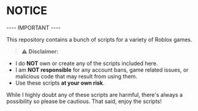 # NOTICE

---- IMPORTANT ----

This repository contains a bunch of scripts for a variety of Roblox games.

> ⚠️ **Disclaimer:**
- I do **NOT** own or create any of the scripts included here.
- I am **NOT responsible** for any account bans, game related issues, or malicious code that may result from using them.
- Use these scripts **at your own risk**.

While I highly doubt any of these scripts are harmful, there's always a possibility so please be cautious. That said, enjoy the scripts!
